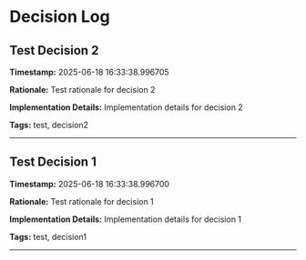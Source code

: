 # Decision Log

## Test Decision 2

**Timestamp:** 2025-06-18 16:33:38.996705

**Rationale:**
Test rationale for decision 2

**Implementation Details:**
Implementation details for decision 2

**Tags:** test, decision2

---
## Test Decision 1

**Timestamp:** 2025-06-18 16:33:38.996700

**Rationale:**
Test rationale for decision 1

**Implementation Details:**
Implementation details for decision 1

**Tags:** test, decision1

---
